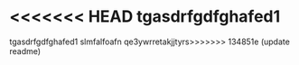 <<<<<<< HEAD
tgasdrfgdfghafed1
=======
tgasdrfgdfghafed1
slmfalfoafn
qe3ywrretakjjtyrs>>>>>>> 134851e (update readme)
